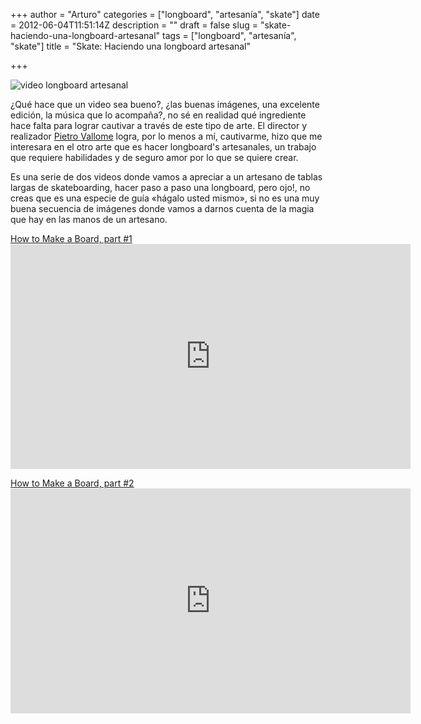 +++
author = "Arturo"
categories = ["longboard", "artesanía", "skate"]
date = 2012-06-04T11:51:14Z
description = ""
draft = false
slug = "skate-haciendo-una-longboard-artesanal"
tags = ["longboard", "artesanía", "skate"]
title = "Skate: Haciendo una longboard artesanal"

+++


![video longboard artesanal](/content/images/2016/06/longboard-artesanales.jpg)

¿Qué hace que un video sea bueno?, ¿las buenas imágenes, una excelente edición, la música que lo acompaña?, no sé en realidad qué ingrediente hace falta para lograr cautivar a través de este tipo de arte. El director y realizador <a href="http://vimeo.com/user5973840">Pietro Vallome</a> logra, por lo menos a mí, cautivarme, hizo que me interesara en el otro arte que es hacer longboard's artesanales, un trabajo que requiere habilidades y de seguro amor por lo que se quiere crear.

Es una serie de dos videos donde vamos a apreciar a un artesano de tablas largas de skateboarding, hacer paso a paso una longboard, pero ojo!, no creas que es una especie de guía «hágalo usted mismo», si no es una muy buena secuencia de imágenes donde vamos a darnos cuenta de la magia que hay en las manos de un artesano.

<a href="http://vimeo.com/42210653">How to Make a Board, part #1</a><iframe src="http://player.vimeo.com/video/42210653?title=0&amp;byline=0&amp;portrait=0&amp;color=ffffff" frameborder="0" width="640" height="360"></iframe>

<a href="http://vimeo.com/42630772">How to Make a Board, part #2</a><iframe src="http://player.vimeo.com/video/42630772?title=0&amp;byline=0&amp;portrait=0&amp;color=ffffff" frameborder="0" width="640" height="360"></iframe>